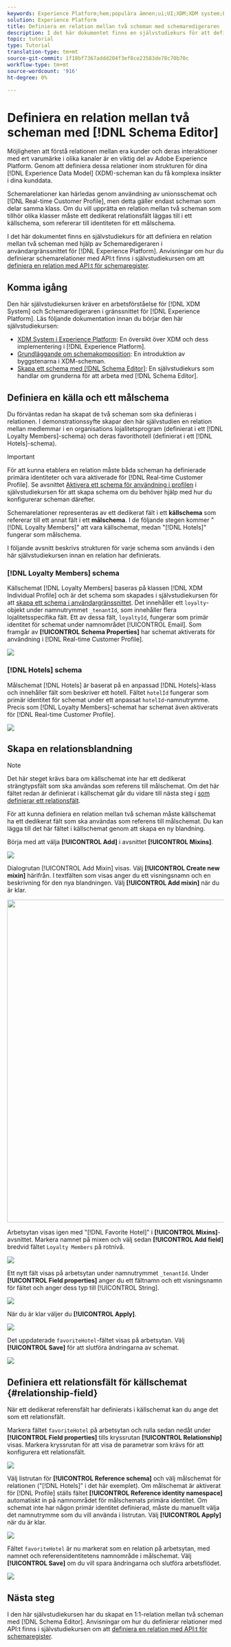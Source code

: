 ```yaml
---
keywords: Experience Platform;hem;populära ämnen;ui;UI;XDM;XDM system;Experience data model;Experience data model;experience data model;data model;data model;schema editor;schema editor;schema;schema;scheman;scheman;scheman;skapa;relation;relation;referens;referens;
solution: Experience Platform
title: Definiera en relation mellan två scheman med schemaredigeraren
description: I det här dokumentet finns en självstudiekurs för att definiera en relation mellan två scheman med hjälp av Schemaredigeraren i användargränssnittet i Experience Platform.
topic: tutorial
type: Tutorial
translation-type: tm+mt
source-git-commit: 1f18bf7367addd204f3ef8ce23583de78c70b70c
workflow-type: tm+mt
source-wordcount: '916'
ht-degree: 0%

---
```



# Definiera en relation mellan två scheman med [!DNL Schema Editor]

Möjligheten att förstå relationen mellan era kunder och deras interaktioner med ert varumärke i olika kanaler är en viktig del av Adobe Experience Platform. Genom att definiera dessa relationer inom strukturen för dina [!DNL Experience Data Model] (XDM)-scheman kan du få komplexa insikter i dina kunddata.

Schemarelationer kan härledas genom användning av unionsschemat och [!DNL Real-time Customer Profile], men detta gäller endast scheman som delar samma klass. Om du vill upprätta en relation mellan två scheman som tillhör olika klasser måste ett dedikerat relationsfält läggas till i ett källschema, som refererar till identiteten för ett målschema.

I det här dokumentet finns en självstudiekurs för att definiera en relation mellan två scheman med hjälp av Schemaredigeraren i användargränssnittet för [!DNL Experience Platform]. Anvisningar om hur du definierar schemarelationer med API:t finns i självstudiekursen om att [definiera en relation med API:t för schemaregister](relationship-api.md).

## Komma igång

Den här självstudiekursen kräver en arbetsförståelse för [!DNL XDM System] och Schemaredigeraren i gränssnittet för [!DNL Experience Platform]. Läs följande dokumentation innan du börjar den här självstudiekursen:

* [XDM System i Experience Platform](../home.md): En översikt över XDM och dess implementering i  [!DNL Experience Platform].
* [Grundläggande om schemakomposition](../schema/composition.md): En introduktion av byggstenarna i XDM-scheman.
* [Skapa ett schema med [!DNL Schema Editor]](create-schema-ui.md): En självstudiekurs som handlar om grunderna för att arbeta med  [!DNL Schema Editor].

## Definiera en källa och ett målschema

Du förväntas redan ha skapat de två scheman som ska definieras i relationen. I demonstrationssyfte skapar den här självstudien en relation mellan medlemmar i en organisations lojalitetsprogram (definierat i ett [!DNL Loyalty Members]-schema) och deras favorithotell (definierat i ett [!DNL Hotels]-schema).

>[!IMPORTANT]
>
>För att kunna etablera en relation måste båda scheman ha definierade primära identiteter och vara aktiverade för [!DNL Real-time Customer Profile]. Se avsnittet [Aktivera ett schema för användning i profilen](./create-schema-ui.md#profile) i självstudiekursen för att skapa schema om du behöver hjälp med hur du konfigurerar scheman därefter.

Schemarelationer representeras av ett dedikerat fält i ett **källschema** som refererar till ett annat fält i ett **målschema**. I de följande stegen kommer &quot;[!DNL Loyalty Members]&quot; att vara källschemat, medan &quot;[!DNL Hotels]&quot; fungerar som målschema.

I följande avsnitt beskrivs strukturen för varje schema som används i den här självstudiekursen innan en relation har definierats.

### [!DNL Loyalty Members] schema

Källschemat [!DNL Loyalty Members] baseras på klassen [!DNL XDM Individual Profile] och är det schema som skapades i självstudiekursen för att [skapa ett schema i användargränssnittet](create-schema-ui.md). Det innehåller ett `loyalty`-objekt under namnutrymmet `_tenantId`, som innehåller flera lojalitetsspecifika fält. Ett av dessa fält, `loyaltyId`, fungerar som primär identitet för schemat under namnområdet [!UICONTROL Email]. Som framgår av **[!UICONTROL Schema Properties]** har schemat aktiverats för användning i [!DNL Real-time Customer Profile].

![](../images/tutorials/relationship/loyalty-members.png)

### [!DNL Hotels] schema

Målschemat [!DNL Hotels] är baserat på en anpassad [!DNL Hotels]-klass och innehåller fält som beskriver ett hotell. Fältet `hotelId` fungerar som primär identitet för schemat under ett anpassat `hotelId`-namnutrymme. Precis som [!DNL Loyalty Members]-schemat har schemat även aktiverats för [!DNL Real-time Customer Profile].

![](../images/tutorials/relationship/hotels.png)

## Skapa en relationsblandning

>[!NOTE]
>
>Det här steget krävs bara om källschemat inte har ett dedikerat strängtypsfält som ska användas som referens till målschemat. Om det här fältet redan är definierat i källschemat går du vidare till nästa steg i [som definierar ett relationsfält](#relationship-field).

För att kunna definiera en relation mellan två scheman måste källschemat ha ett dedikerat fält som ska användas som referens till målschemat. Du kan lägga till det här fältet i källschemat genom att skapa en ny blandning.

Börja med att välja **[!UICONTROL Add]** i avsnittet **[!UICONTROL Mixins]**.

![](../images/tutorials/relationship/loyalty-add-mixin.png)

Dialogrutan [!UICONTROL Add Mixin] visas. Välj **[!UICONTROL Create new mixin]** härifrån. I textfälten som visas anger du ett visningsnamn och en beskrivning för den nya blandningen. Välj **[!UICONTROL Add mixin]** när du är klar.

<img src="../images/tutorials/relationship/loyalty-create-new-mixin.png" width="750"><br>

Arbetsytan visas igen med &quot;[!DNL Favorite Hotel]&quot; i **[!UICONTROL Mixins]**-avsnittet. Markera namnet på mixen och välj sedan **[!UICONTROL Add field]** bredvid fältet `Loyalty Members` på rotnivå.

![](../images/tutorials/relationship/loyalty-add-field.png)

Ett nytt fält visas på arbetsytan under namnutrymmet `_tenantId`. Under **[!UICONTROL Field properties]** anger du ett fältnamn och ett visningsnamn för fältet och anger dess typ till [!UICONTROL String].

![](../images/tutorials/relationship/relationship-field-details.png)

När du är klar väljer du **[!UICONTROL Apply]**.

![](../images/tutorials/relationship/relationship-field-apply.png)

Det uppdaterade `favoriteHotel`-fältet visas på arbetsytan. Välj **[!UICONTROL Save]** för att slutföra ändringarna av schemat.

![](../images/tutorials/relationship/relationship-field-save.png)

## Definiera ett relationsfält för källschemat {#relationship-field}

När ett dedikerat referensfält har definierats i källschemat kan du ange det som ett relationsfält.

Markera fältet `favoriteHotel` på arbetsytan och rulla sedan nedåt under **[!UICONTROL Field properties]** tills kryssrutan **[!UICONTROL Relationship]** visas. Markera kryssrutan för att visa de parametrar som krävs för att konfigurera ett relationsfält.

![](../images/tutorials/relationship/relationship-checkbox.png)

Välj listrutan för **[!UICONTROL Reference schema]** och välj målschemat för relationen (&quot;[!DNL Hotels]&quot; i det här exemplet). Om målschemat är aktiverat för [!DNL Profile] ställs fältet **[!UICONTROL Reference identity namespace]** automatiskt in på namnområdet för målschemats primära identitet. Om schemat inte har någon primär identitet definierad, måste du manuellt välja det namnutrymme som du vill använda i listrutan. Välj **[!UICONTROL Apply]** när du är klar.

![](../images/tutorials/relationship/reference-schema-id-namespace.png)

Fältet `favoriteHotel` är nu markerat som en relation på arbetsytan, med namnet och referensidentitetens namnområde i målschemat. Välj **[!UICONTROL Save]** om du vill spara ändringarna och slutföra arbetsflödet.

![](../images/tutorials/relationship/relationship-save.png)

## Nästa steg

I den här självstudiekursen har du skapat en 1:1-relation mellan två scheman med [!DNL Schema Editor]. Anvisningar om hur du definierar relationer med API:t finns i självstudiekursen om att [definiera en relation med API:t för schemaregister](relationship-api.md).